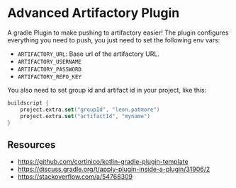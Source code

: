 # Advanced Artifactory Plugin

A gradle Plugin to make pushing to artifactory easier! The plugin configures everything you need to push, you just need to set the following env vars:

- `ARTIFACTORY_URL`: Base url of the artifactory URL.
- `ARTIFACTORY_USERNAME`
- `ARTIFACTORY_PASSWORD`
- `ARTIFACTORY_REPO_KEY`

You also need to set group id and artifact id in your project, like this:

```kotlin
buildscript {
    project.extra.set("groupId", "leon.patmore")
    project.extra.set("artifactId", "myname")
}
```

## Resources

- https://github.com/cortinico/kotlin-gradle-plugin-template
- https://discuss.gradle.org/t/apply-plugin-inside-a-plugin/31906/2
- https://stackoverflow.com/a/54768309
